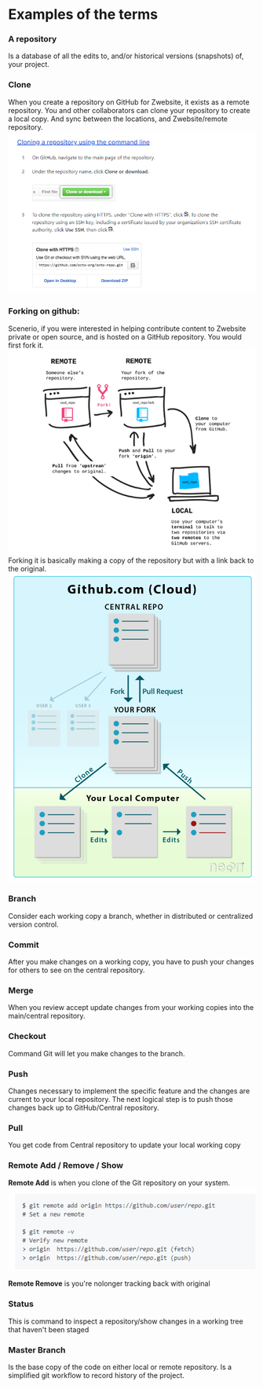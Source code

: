 # Examples of  the terms

### A repository ###
Is a database of all the edits to, and/or historical versions (snapshots) of, your project.
 
### Clone ###
When you create a repository on GitHub for Zwebsite, it exists as a remote repository. 
You and other collaborators can clone your repository to create a local copy.
And sync between the locations, and Zwebsite/remote repository. <br>
![illustration](/images/cloning.PNG)
   


### Forking on github: ###
Scenerio, if you were interested in helping contribute content to Zwebsite private or open source,
and is hosted on a GitHub repository.
You would first fork it.<br> ![illustration](/images/forking.png)
Forking it is basically making a copy of the repository
but with a link back to the original.
 ![illustration](/images/git-fork-clone-flow.png)


### Branch ###
 Consider each working copy a branch, whether in distributed or centralized version control. 


### Commit ### 
After you make changes on a working copy, you have to push your changes for others to see on the central repository.

### Merge ###
When you review accept update changes from your working copies into the main/central repository.


###  Checkout ###
Command  Git will let you make changes to the branch.


###  Push ###
Changes necessary to implement the specific feature and the changes are current to your local repository. 
The next logical step is to push those changes back up to GitHub/Central repository.


### Pull ### 
You get code from Central repository to update your local working copy

 
### Remote Add / Remove / Show ###
**Remote Add** is when you clone of the Git repository on your system. <br>
![illustration](/images/remoteAdd.PNG)

**Remote Remove** is you're nolonger tracking back with original



 ### Status ###
This is command  to inspect a repository/show changes in a working tree that haven't been staged 


### Master Branch ###
Is the base copy of the code on either local or remote repository.
Is a simplified git workflow to record history of the project. 

